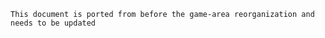 ```admonish warning "Attention: Legacy Documentation!"
This document is ported from before the game-area reorganization and needs to be updated
```